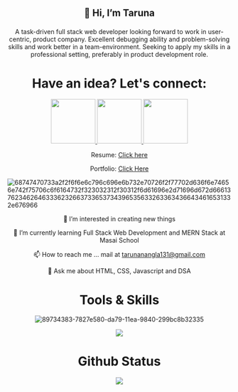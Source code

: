 <p align="center">

<h2 align="center">
 
 👋 Hi, I’m Taruna 

</h2>
 
 </p>


 <div align="center">

A task-driven full stack web developer looking forward to work in user-centric, product company. Excellent debugging ability and problem-solving skills and work better in a team-environment. Seeking to apply my skills in a professional setting, preferably in product development role.
</div>       


<h1 align="center" >Have an idea? Let's connect:</h1>


<div  align="center" gap="20px">
<a href="https://www.linkedin.com/in/taruna-nangla-463a6a195/">
<img width="100px" src="https://img.shields.io/badge/-%2312100E.svg?&logo=linkedin&logoColor=white" />
</a>

 <a href="https://medium.com/@tarunanangla131">
<img  width="100px" src="https://img.shields.io/badge/-%2312100E.svg?&logo=medium&logoColor=white" />
</a>


 


<a href="https://github.com/tarunaNangla">
<img  width="100px" src="https://img.shields.io/badge/-%2312100E.svg?&logo=github&logoColor=white" />
</a>
 

 
 



</div>


<div align="center">

 Resume: 
<a href="https://drive.google.com/file/d/1IGq3guE5WTNbR5Dcc0_neATVDO9RR5by/view">Click here</a>

Portfolio: 
<a href="https://taruna.netlify.app/"> Click Here</a>
 
 </div>

![68747470733a2f2f6f6e6c796c696e6b732e70726f2f77702d636f6e74656e742f75706c6f6164732f323032312f30312f6d61696e2d71696d672d66613762346264633362326637336537343965356332633634366434616531332e676966](https://user-images.githubusercontent.com/99668292/163003485-277d81f8-948e-40a8-b89f-5ff01ae483c0.gif)

<div   align="center">
 
👀 I’m interested in creating new things

🌱 I’m currently learning Full Stack Web Development and MERN Stack at Masai School

📫 How to reach me ... mail at tarunanangla131@gmail.com

💬 Ask me about HTML, CSS, Javascript and DSA
 
 </div>

 <h1 align="center">Tools & Skills</h1>

<div align="center"> 

![89734383-7827e580-da79-11ea-9840-299bc8b32335](https://user-images.githubusercontent.com/99668292/163000603-d1c4922b-c36c-49c0-9abd-90dddcbf08a5.jpg)

</div>

<div align="center">

 
 <img src="https://camo.githubusercontent.com/d4ee55abcd7ef033dbfc760d660b7398b4e6579c061432cdf481fe58f4e6a8f4/68747470733a2f2f6769746875622d726561646d652d73746174732e76657263656c2e6170702f6170692f746f702d6c616e67733f757365726e616d653d766169626861766a617277656b6172353532362673686f775f69636f6e733d74727565266c6f63616c653d656e266c61796f75743d636f6d70616374"></img>

</div>


<div align="center">
 
 <h1>Github Status</h1>
 
 <img src="https://user-images.githubusercontent.com/6661165/92327052-d99b9e00-f091-11ea-9a24-c7ec86982370.png"></img>
 
 
 </div>
                   


 


 
 
 
 
    
  



               
                  
